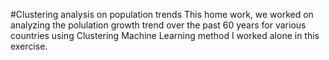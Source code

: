 #Clustering analysis on population trends
This home work, we worked on analyzing the polulation growth trend over the past 60 years for various countries using Clustering Machine Learning method
I worked alone in this exercise. 
